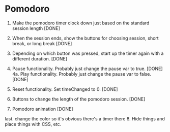 # Pomodoro

1. Make the pomodoro timer clock down just based on the standard session length [DONE] 
2. When the session ends, show the buttons for choosing session, short break, or long break [DONE] 
3. Depending on which button was pressed, start up the timer again with a different duration. [DONE] 
4. Pause functionality. Probably just change the  pause var to true. [DONE] 
4a. Play functionality. Probably just change the pause var to false. [DONE] 
5. Reset functionality. Set timeChanged to 0. [DONE] 
6. Buttons to change the length of the pomodoro session. [DONE]  

7. Pomodoro animation [DONE] 

last. change the color so it's obvious there's a timer there
8. Hide things and place things with CSS, etc. 



